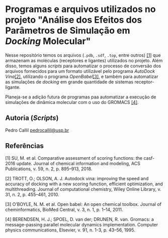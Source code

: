 Programas e arquivos utilizados no projeto "Análise dos Efeitos dos Parâmetros de Simulação em _Docking_ Molecular"
===================================================================================================================

Nesse repositório temos os arquivos (`.pdb`, `.sdf`, `.top`, entre outros)
[[1]](#1) que armazenam as moléculas (receptores e ligantes) utilizados no projeto.
Além disso, temos alguns _scripts_ para automatizar o processo de conversão
dos arquivos fornecidos para um formato utilizável pelo programa
_AutoDock Vina_[[2]](#2), utilizando o programa _OpenBabel_[[3]](#3),
e também para automatizar as simulações de _docking_ em grande
quantidade de sistemas receptor-ligante.

Planeja-se a adição futura de programas paa automatizar a execução de simulações
de dinâmica molecular com o uso do GROMACS [[4]](#4).

Autoria (_Scripts_)
-------------------

Pedro Callil <pedrocallil@usp.br>

Referências
-----------

<a id="1">[1]</a>
SU, M. et al. Comparative assessment of scoring functions: the casf-2016 update. Journal
of chemical information and modeling, ACS Publications, v. 59, n. 2, p. 895–913, 2018.


<a id="2">[2]</a>
TROTT, O.; OLSON, A. J. Autodock vina: improving the speed and accuracy of docking
with a new scoring function, efficient optimization, and multithreading. Journal of
computational chemistry, Wiley Online Library, v. 31, n. 2, p. 455–461, 2010.

<a id="3">[3]</a>
O’BOYLE, N. M. et al. Open babel: An open chemical toolbox. Journal of cheminformatics,
BioMed Central, v. 3, n. 1, p. 1–14, 2011.

<a id="4">[4]</a>
BERENDSEN, H. J.; SPOEL, D. van der; DRUNEN, R. van. Gromacs: a message-passing
parallel molecular dynamics implementation. Computer physics communications, Elsevier,
v. 91, n. 1-3, p. 43–56, 1995.

